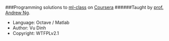 ###Programming solutions to [ml-class][2] on [Coursera][1]
######Taught by [prof. Andrew Ng][3].

- Language:     Octave / Matlab
- Author:       Vu Dinh
- Copyright:    WTFPLv2.1

[1]: https://www.coursera.org/          "Coursera"
[2]: https://class.coursera.org/ml-005  "ml-class"
[3]: http://cs.stanford.edu/people/ang/ "Andrew Ng"